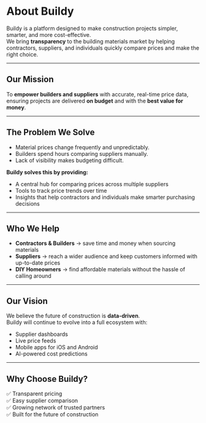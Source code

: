 # About Buildy

Buildy is a platform designed to make construction projects simpler, smarter, and more cost-effective.  
We bring **transparency** to the building materials market by helping contractors, suppliers, and individuals quickly compare prices and make the right choice.

---

## Our Mission

To **empower builders and suppliers** with accurate, real-time price data, ensuring projects are delivered **on budget** and with the **best value for money**.

---

## The Problem We Solve

- Material prices change frequently and unpredictably.  
- Builders spend hours comparing suppliers manually.  
- Lack of visibility makes budgeting difficult.  

**Buildy solves this by providing:**  
- A central hub for comparing prices across multiple suppliers  
- Tools to track price trends over time  
- Insights that help contractors and individuals make smarter purchasing decisions  

---

## Who We Help

- **Contractors & Builders** → save time and money when sourcing materials  
- **Suppliers** → reach a wider audience and keep customers informed with up-to-date prices  
- **DIY Homeowners** → find affordable materials without the hassle of calling around  

---

## Our Vision

We believe the future of construction is **data-driven**.  
Buildy will continue to evolve into a full ecosystem with:  
- Supplier dashboards  
- Live price feeds  
- Mobile apps for iOS and Android  
- AI-powered cost predictions  

---

## Why Choose Buildy?

✅ Transparent pricing  
✅ Easy supplier comparison  
✅ Growing network of trusted partners  
✅ Built for the future of construction

